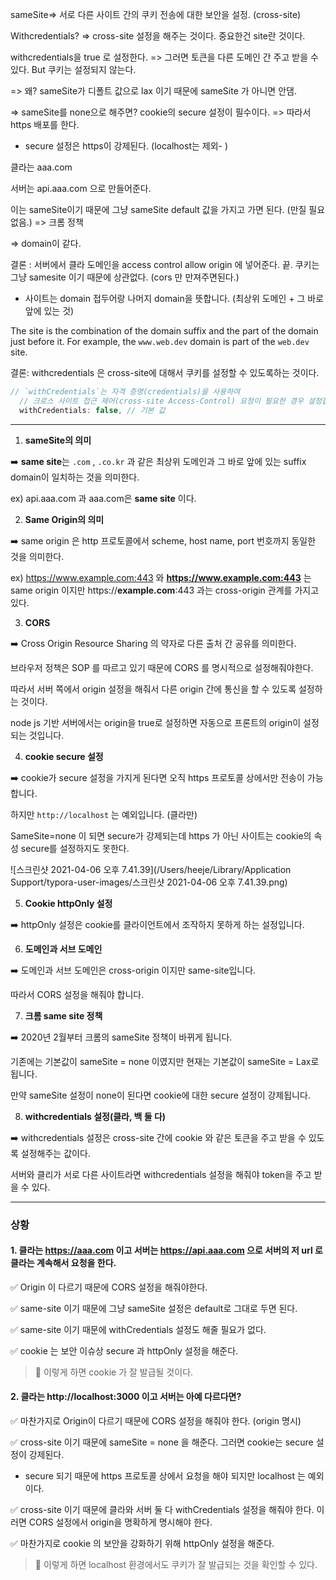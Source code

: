 sameSite=> 서로 다른 사이트 간의 쿠키 전송에 대한 보안을 설정. (cross-site)



Withcredentials? => cross-site 설정을 해주는 것이다. 중요한건 site란 것이다. 



withcredentials을 true 로 설정한다. => 그러면 토큰을 다른 도메인 간 주고 받을 수 있다. But 쿠키는 설정되지 않는다. 

=> 왜? sameSite가 디폴트 값으로 lax 이기 때문에 sameSite 가 아니면 안댐.



=> sameSite를 none으로 해주면? cookie의 secure 설정이 필수이다. => 따라서 https 배포를 한다. 



- secure 설정은 https이 강제된다. (localhost는 제외- )





클라는 aaa.com

서버는 api.aaa.com 으로 만들어준다. 

이는 sameSite이기 때문에 그냥 sameSite default 값을 가지고 가면 된다. (만질 필요 없음.) => 크롬 정책

=> domain이 같다.



결론 : 서버에서 클라 도메인을 access control allow origin 에 넣어준다. 끝. 쿠키는 그냥 samesite 이기 때문에 상관없다. (cors 만 만져주면된다.)



- 사이트는 domain 접두어랑 나머지 domain을 뜻합니다.  (최상위 도메인 + 그 바로 앞에 있는 것)

The site is the combination of the domain suffix and the part of the domain just before it. For example, the `www.web.dev` domain is part of the `web.dev` site.



결론: withcredentials 은 cross-site에 대해서 쿠키를 설정할 수 있도록하는 것이다. 



```js
// `withCredentials`는 자격 증명(credentials)을 사용하여
  // 크로스 사이트 접근 제어(cross-site Access-Control) 요청이 필요한 경우 설정합니다.
  withCredentials: false, // 기본 값
```









-------------------



1. **sameSite의 의미**

 ➡️ **same site**는 `.com` , `.co.kr` 과 같은 최상위 도메인과 그 바로 앞에 있는 suffix domain이 일치하는 것을 의미한다. 

ex) api.aaa.com 과 aaa.com은 **same site** 이다.



2. **Same Origin의 의미**

 ➡️ same origin 은 http 프로토콜에서 scheme, host name, port 번호까지 동일한 것을 의미한다. 



ex) https://www.example.com:443 와 **https://www.example.com:443** 는 same origin 이지만 https://**example.com**:443 과는 cross-origin 관계를 가지고 있다. 



3. **CORS**

 ➡️ Cross Origin Resource Sharing 의 약자로 다른 출처 간 공유를 의미한다. 



브라우저 정책은 SOP 를 따르고 있기 때문에 CORS 를 명시적으로 설정해줘야한다. 

따라서 서버 쪽에서 origin 설정을 해줘서 다른 origin 간에 통신을 할 수 있도록 설정하는 것이다. 



node js 기반 서버에서는 origin을 true로 설정하면 자동으로 프론트의 origin이 설정되는 것입니다. 





4. **cookie secure 설정**

➡️ cookie가 secure 설정을 가지게 된다면 오직 https 프로토콜 상에서만 전송이 가능합니다. 

하지만 `http://localhost` 는 예외입니다. (클라만)

SameSite=none 이 되면 secure가 강제되는데 https 가 아닌 사이트는 cookie의 속성 secure를 설정하지도 못한다. 

![스크린샷 2021-04-06 오후 7.41.39](/Users/heeje/Library/Application Support/typora-user-images/스크린샷 2021-04-06 오후 7.41.39.png)



5. **Cookie httpOnly 설정**

➡️ httpOnly 설정은 cookie를 클라이언트에서 조작하지 못하게 하는 설정입니다. 







6. **도메인과 서브 도메인**

➡️ 도메인과 서브 도메인은 cross-origin 이지만 same-site입니다. 

따라서 CORS 설정을 해줘야 합니다. 





7. **크롬 same site 정책**

➡️ 2020년 2월부터 크롬의 sameSite 정책이 바뀌게 됩니다. 

기존에는 기본값이 sameSite = none 이였지만 현재는 기본값이 sameSite = Lax로 됩니다.

만약 sameSite 설정이 none이 된다면 cookie에 대한 secure 설정이 강제됩니다. 





8. **withcredentials 설정(클라, 백 둘 다)**

 ➡️ withcredentials 설정은 cross-site 간에 cookie 와 같은 토큰을 주고 받을 수 있도록 설정해주는 값이다. 

서버와 클리가 서로 다른 사이트라면 withcredentials 설정을 해줘야 token을 주고 받을 수 있다. 





----

### 상황

#### 1. 클라는 https://aaa.com 이고 서버는 https://api.aaa.com 으로 서버의 저 url 로 클라는 계속해서 요청을 한다. 

✅ Origin 이 다르기 때문에 CORS 설정을 해줘야한다. 

✅ same-site 이기 때문에 그냥 sameSite 설정은 default로 그대로 두면 된다. 

✅ same-site 이기 때문에 withCredentials 설정도 해줄 필요가 없다. 

✅ cookie 는 보안 이슈상 secure 과 httpOnly 설정을 해준다. 



> 🎯 이렇게 하면 cookie 가 잘 발급될 것이다. 







#### 2. 클라는 http://localhost:3000 이고 서버는 아예 다르다면?

✅ 마찬가지로 Origin이 다르기 때문에 CORS 설정을 해줘야 한다. (origin 명시)

✅ cross-site 이기 때문에 sameSite = none 을 해준다. 그러면 cookie는 secure 설정이 강제된다. 

- secure 되기 때문에 https 프로토콜 상에서 요청을 해야 되지만 localhost 는 예외이다. 

✅ cross-site 이기 때문에 클라와 서버 둘 다 withCredentials 설정을 해줘야 한다. 이러면 CORS 설정에서 origin을 명확하게 명시해야 한다. 

✅ 마찬가지로 cookie 의 보안을 강화하기 위해 httpOnly 설정을 해준다.



> 🎯 이렇게 하면 localhost 환경에서도 쿠키가 잘 발급되는 것을 확인할 수 있다. 



























